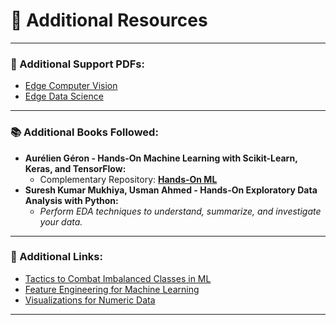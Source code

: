 # 📂 Additional Resources

---

### 📄 Additional Support PDFs:
- [Edge Computer Vision](https://drive.google.com/file/d/15MEWDHxeJYDIZMRqT-lAIKZatlh3fx5Q/view)
- [Edge Data Science](https://drive.google.com/file/d/1o04YvxZH4TZHOFKe0avXcdRwyusqyVJ5/view)

---

### 📚 Additional Books Followed:
- **Aurélien Géron - Hands-On Machine Learning with Scikit-Learn, Keras, and TensorFlow:**
  - Complementary Repository: [**Hands-On ML**](https://github.com/ageron/handson-ml3)
- **Suresh Kumar Mukhiya, Usman Ahmed - Hands-On Exploratory Data Analysis with Python:**
  - *Perform EDA techniques to understand, summarize, and investigate your data.*

---

### 🔗 Additional Links:
- [Tactics to Combat Imbalanced Classes in ML](https://machinelearningmastery.com/tactics-to-combat-imbalanced-classes-in-your-machine-learning-dataset/)
- [Feature Engineering for Machine Learning](https://serokell.io/blog/feature-engineering-for-machine-learning)
- [Visualizations for Numeric Data](https://bookdown.org/max/FES/visualizations-for-numeric-data-exploring-train-ridership-data.html)

---

